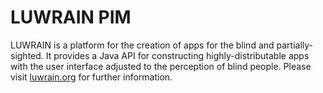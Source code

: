 
# LUWRAIN PIM

LUWRAIN is a platform for the creation of apps for the blind and partially-sighted.
It provides a Java API for constructing highly-distributable apps
with the user interface adjusted to the perception of blind people.
Please visit [luwrain.org](http://luwrain.org/?lang=en) for further information.
